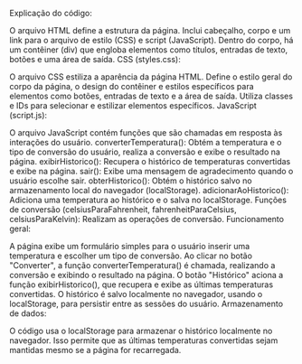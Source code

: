 Explicação do código:



O arquivo HTML define a estrutura da página. Inclui cabeçalho, corpo e um link para o arquivo de estilo (CSS) e script (JavaScript).
Dentro do corpo, há um contêiner (div) que engloba elementos como títulos, entradas de texto, botões e uma área de saída.
CSS (styles.css):

O arquivo CSS estiliza a aparência da página HTML.
Define o estilo geral do corpo da página, o design do contêiner e estilos específicos para elementos como botões, entradas de texto e a área de saída.
Utiliza classes e IDs para selecionar e estilizar elementos específicos.
JavaScript (script.js):

O arquivo JavaScript contém funções que são chamadas em resposta às interações do usuário.
converterTemperatura(): Obtém a temperatura e o tipo de conversão do usuário, realiza a conversão e exibe o resultado na página.
exibirHistorico(): Recupera o histórico de temperaturas convertidas e exibe na página.
sair(): Exibe uma mensagem de agradecimento quando o usuário escolhe sair.
obterHistorico(): Obtém o histórico salvo no armazenamento local do navegador (localStorage).
adicionarAoHistorico(): Adiciona uma temperatura ao histórico e o salva no localStorage.
Funções de conversão (celsiusParaFahrenheit, fahrenheitParaCelsius, celsiusParaKelvin): Realizam as operações de conversão.
Funcionamento geral:

A página exibe um formulário simples para o usuário inserir uma temperatura e escolher um tipo de conversão.
Ao clicar no botão "Converter", a função converterTemperatura() é chamada, realizando a conversão e exibindo o resultado na página.
O botão "Histórico" aciona a função exibirHistorico(), que recupera e exibe as últimas temperaturas convertidas.
O histórico é salvo localmente no navegador, usando o localStorage, para persistir entre as sessões do usuário.
Armazenamento de dados:

O código usa o localStorage para armazenar o histórico localmente no navegador. Isso permite que as últimas temperaturas convertidas sejam mantidas mesmo se a página for recarregada.
